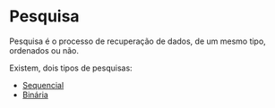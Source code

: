 # Pesquisa 

Pesquisa é o processo de recuperação de dados, de um mesmo tipo,
ordenados ou não.

Existem, dois tipos de pesquisas: 
- [Sequencial](pesquisas/pesquisaSequencial.md)
- [Binária](pesquisas/pesquisaBinaria.md)